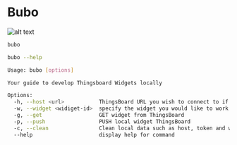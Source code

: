 # Bubo
![alt text](https://media.tenor.com/rhPTpks6lOoAAAAd/bubo-clockwork.gif)



```bash
bubo
```

```bash
bubo --help 

Usage: bubo [options]

Your guide to develop Thingsboard Widgets locally

Options:
  -h, --host <url>           ThingsBoard URL you wish to connect to if you opt to not set an env variable
  -w, --widget <widiget-id>  specify the widget you would like to work with
  -g, --get                  GET widget from ThingsBoard
  -p, --push                 PUSH local widget ThingsBoard
  -c, --clean                Clean local data such as host, token and widget id
  --help                     display help for command
```


